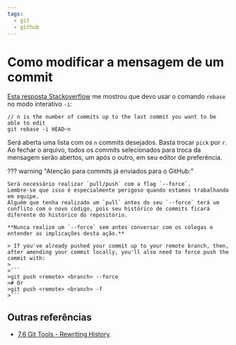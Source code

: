 ```yaml
---
tags:
  - git
  - github
---
```


# Como modificar a mensagem de um commit

[Esta resposta Stackoverflow](https://stackoverflow.com/a/179147/11755155) me mostrou que devo usar o comando `rebase` no modo interativo `-i`:

```
// n is the number of commits up to the last commit you want to be able to edit
git rebase -i HEAD~n
```

Será aberta uma lista com os `n` commits desejados.
Basta trocar `pick` por `r`.
Ao fechar o arquivo, todos os commits selecionados para troca da mensagem serão abertos, um após o outro, em seu editor de preferência.

??? warning "Atenção para commits já enviados para o GitHub:"

    Será necessário realizar `pull/push` com a flag `--force`.
    Lembre-se que isso é especialmente perigoso quando estamos trabalhando em equipe.
    Alguém que tenha realizado um `pull` antes do seu `--force` terá um conflito com o novo código, pois seu histórico de commits ficará diferente do histórico do repositório.

    **Nunca realize um `--force` sem antes conversar com os colegas e entender as implicações desta ação.**

    > If you've already pushed your commit up to your remote branch, then, after amending your commit locally, you'll also need to force push the commit with:
    >
    >```
    >git push <remote> <branch> --force
    ># Or
    >git push <remote> <branch> -f
    >```

## Outras referências

- [7.6 Git Tools - Rewriting History](https://git-scm.com/book/en/v2/Git-Tools-Rewriting-History).
